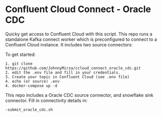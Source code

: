 # Confluent Cloud Connect - Oracle CDC
Quicky get access to Confluent Cloud with this script. This repo runs a standalone Kafka connect worker which is preconfigured to connect to a Confluent Cloud instance.
It includes two source connectors:

To get started:
```
1. git clone https://github.com/JohnnyMirza/ccloud_connect_oracle_cdc.git
2. edit the .env file and fill in your credentials.
3. Create your topic in Confluent Cloud (see .env file)
4. echo (or source) .env
4. docker-compose up -d
```

This repo includes a Oracle CDC source connector, and snowflake sink connector. Fill in connectivity details in:
```
-submit_oracle_cdc.sh
```
